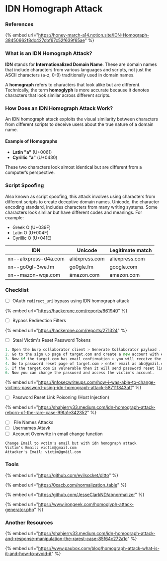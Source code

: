 # IDN Homograph Attack

### References&#x20;

{% embed url="https://honey-march-a14.notion.site/IDN-Homograph-38450662f8dc427cbf67c52f639f65ae" %}

### What is an IDN Homograph Attack?

**IDN** stands for **Internationalized Domain Name**. These are domain names that include characters from various languages and scripts, not just the ASCII characters (a-z, 0-9) traditionally used in domain names.

A **homograph** refers to characters that look alike but are different. Technically, the term **homoglyph** is more accurate because it denotes characters that look similar across different scripts.

### How Does an IDN Homograph Attack Work?

An IDN homograph attack exploits the visual similarity between characters from different scripts to deceive users about the true nature of a domain name.

#### Example of Homographs

* **Latin "a"** (U+0061)
* **Cyrillic "а"** (U+0430)

These two characters look almost identical but are different from a computer’s perspective.

### Script Spoofing

Also known as script spoofing, this attack involves using characters from different scripts to create deceptive domain names. Unicode, the character encoding standard, includes characters from many writing systems. Some characters look similar but have different codes and meanings. For example:

* Greek Ο (U+039F)
* Latin O (U+004F)
* Cyrillic О (U+041E)

| IDN                   | Unicode        | Legitimate match |
| --------------------- | -------------- | ---------------- |
| xn--alixpress-d4a.com | aliéxpress.com | aliexpress.com   |
| xn--go0gl-3we.fm      | go0glе.fm      | google.com       |
| xn--mazon-wqa.com     | ámazon.com     | amazon.com       |

### Checklist

* [ ] OAuth `redirect_uri` bypass using IDN homograph attack&#x20;

{% embed url="https://hackerone.com/reports/861940" %}

* [ ] Bypass Redirection Filters&#x20;

{% embed url="https://hackerone.com/reports/271324" %}

* [ ] Steal Victim's Reset Password Tokens&#x20;

```go
1. Open the burp collaborator client > Generate Collaborator payload .
2. Go to the sign up page of target.com and create a new account with email- abc@gmail.com.burpcollaboratorpayloadhere
3. Now if the target.com has email confirmation > you will receive the email confirmation link in burp collaborator client > verify the email.
4. Go to password reset page of target.com > enter email as abc@gmáil.com.burpcollaboratorpayloadhere
5. If the target.com is vulnerable then it will send password reset link to the mail- abc@xn — gmil-6na.com.burpcollaboratorpayloadhere and you will receive password reset link in burp collaborator client. Make sure to check in burp collaborator client -received email details: To- abc@xn — gmil-6na.com.burpcollaboratorpayloadhere.
6. Now you can change the password and access the victim’s account.
```

{% embed url="https://infosecwriteups.com/how-i-was-able-to-change-victims-password-using-idn-homograph-attack-587111843aff" %}

* [ ] Password Reset Link Poisoning (Host Injection)

{% embed url="https://shahjerry33.medium.com/idn-homograph-attack-reborn-of-the-rare-case-99fa1e342352" %}

* [ ] &#x20;File Names Attacks
* [ ] Usernames Attavk
* [ ] Account Overwrite in email change function

```
Change Email to vctim's email but with idn homograph attack 
Victim's Email: victim@gmail.com
Attacker's Email: victim@gmáil.com
```

### Tools

{% embed url="https://github.com/evilsocket/ditto" %}

{% embed url="https://0xacb.com/normalization_table" %}

{% embed url="https://github.com/JesseClarkND/abnormalizer" %}

{% embed url="https://www.irongeek.com/homoglyph-attack-generator.php" %}



### Another Resources

{% embed url="https://shahjerry33.medium.com/idn-homograph-attack-and-response-manipulation-the-rarest-case-85f64c272a1c" %}

{% embed url="https://www.paubox.com/blog/homograph-attack-what-is-it-and-how-to-avoid-it" %}
